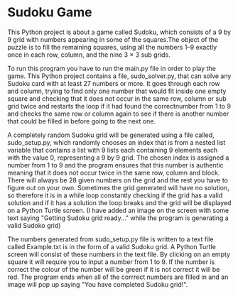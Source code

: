 # Sudoku Game

This Python project is about a game called Sudoku, which consists of a 9 by 9 grid with numbers appearing in some of the squares.The object of the puzzle is to fill the remaining squares, using all the numbers 1–9 exactly once in each row, column, and the nine 3 × 3 sub grids. 

To run this program you have to run the main.py file in order to play the game. This Python project contains a file, sudo_solver.py, that can solve any Sudoku card with at least 27 numbers or more. It goes through each row and column, trying to find only one number that would fit inside one empty square and checking that it does not occur in the same row, column or sub grid twice and restarts the loop if it had found the correctnumber from 1 to 9 and checks the same row or column again to see if there is another number that could be filled in before going to the next one. 

A completely random Sudoku grid will be generated using a file called, sudo_setup.py, which randomly chooses an index that is from a nested list variable that contains a list with 9 lists each containing 9 elements each with the value 0, representing a 9 by 9 grid. The chosen index is assigned a number from 1 to 9 and the program ensures that this number is authentic meaning that it does not occur twice in the same row, column and block. There will always be 28 given numbers on the grid and the rest you have to figure out on your own. Sometimes the grid generated will have no solution, so therefore it is in a while loop constantly checking if the grid has a valid solution and if it has a solution the loop breaks and the grid will be displayed on a Python Turtle screen. (I have added an image on the screen with some text saying "Getting Sudoku grid ready..." while the program is generating a valid Sudoko grid)

The numbers generated from sudo_setup.py file is written to a text file called Example.txt is in the form of a valid Sudoku grid. A Python Turtle screen will consist of these numbers in the text file. By clicking on an empty square it will require you to input a number from 1 to 9. If the number is correct the colour of the number will be green if it is not correct it will be red. The program ends when all of the corrrect numbers are filled in and an image will pop up saying "You have completed Sudoku grid!".
